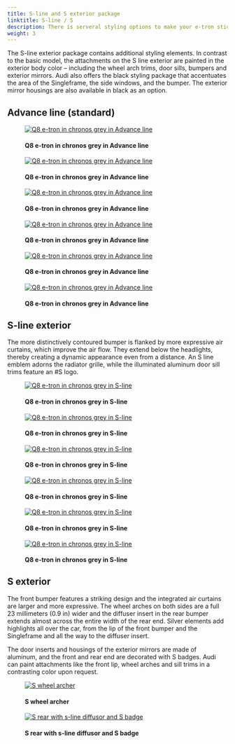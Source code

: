 ```yaml
---
title: S-line and S exterior package
linktitle: S-line / S
description: There is serveral styling options to make your e-tron stick out from the growd
weight: 3
---
```

<!-- markdownlint-disable MD033 -->

The S-line exterior package contains additional styling elements. In contrast to the basic model, the attachments on the S line exterior are
painted in the exterior body color – including the wheel arch trims, door sills, bumpers and exterior mirrors. Audi also offers the black styling package that accentuates the area of the Singleframe, the side windows, and the bumper. The exterior mirror housings are also available in black as an option.

## Advance line (standard)


<figure>
    <a href="https://media.electrichasgoneaudi.net/multimedia/models/q8-e-tron/exterior/s-line/advance_1.jpg">
        <img src="https://media.electrichasgoneaudi.net/multimedia/models/q8-e-tron/exterior/s-line/advance_1_st.jpg" alt="Q8 e-tron in chronos grey in Advance line" title="Q8 e-tron in chronos grey in Advance line">
    </a>
    <figcaption><h4>Q8 e-tron in chronos grey in Advance line</h4></figcaption>
</figure>


<figure>
    <a href="https://media.electrichasgoneaudi.net/multimedia/models/q8-e-tron/exterior/s-line/advance_2.jpg">
        <img src="https://media.electrichasgoneaudi.net/multimedia/models/q8-e-tron/exterior/s-line/advance_2_st.jpg" alt="Q8 e-tron in chronos grey in Advance line" title="Q8 e-tron in chronos grey in Advance line">
    </a>
    <figcaption><h4>Q8 e-tron in chronos grey in Advance line</h4></figcaption>
</figure>


<figure>
    <a href="https://media.electrichasgoneaudi.net/multimedia/models/q8-e-tron/exterior/s-line/advance_3.jpg">
        <img src="https://media.electrichasgoneaudi.net/multimedia/models/q8-e-tron/exterior/s-line/advance_3_st.jpg" alt="Q8 e-tron in chronos grey in Advance line" title="Q8 e-tron in chronos grey in Advance line">
    </a>
    <figcaption><h4>Q8 e-tron in chronos grey in Advance line</h4></figcaption>
</figure>


<figure>
    <a href="https://media.electrichasgoneaudi.net/multimedia/models/q8-e-tron/exterior/s-line/advance_4.jpg">
        <img src="https://media.electrichasgoneaudi.net/multimedia/models/q8-e-tron/exterior/s-line/advance_4_st.jpg" alt="Q8 e-tron in chronos grey in Advance line" title="Q8 e-tron in chronos grey in Advance line">
    </a>
    <figcaption><h4>Q8 e-tron in chronos grey in Advance line</h4></figcaption>
</figure>


<figure>
    <a href="https://media.electrichasgoneaudi.net/multimedia/models/q8-e-tron/exterior/s-line/advance_5.jpg">
        <img src="https://media.electrichasgoneaudi.net/multimedia/models/q8-e-tron/exterior/s-line/advance_5_st.jpg" alt="Q8 e-tron in chronos grey in Advance line" title="Q8 e-tron in chronos grey in Advance line">
    </a>
    <figcaption><h4>Q8 e-tron in chronos grey in Advance line</h4></figcaption>
</figure>


<figure>
    <a href="https://media.electrichasgoneaudi.net/multimedia/models/q8-e-tron/exterior/s-line/advance_6.jpg">
        <img src="https://media.electrichasgoneaudi.net/multimedia/models/q8-e-tron/exterior/s-line/advance_6_st.jpg" alt="Q8 e-tron in chronos grey in Advance line" title="Q8 e-tron in chronos grey in Advance line">
    </a>
    <figcaption><h4>Q8 e-tron in chronos grey in Advance line</h4></figcaption>
</figure>

## S-line exterior

The more distinctively contoured bumper is flanked by more expressive air curtains, which improve the air flow. They
extend below the headlights, thereby creating a dynamic appearance even from a distance. An S line emblem adorns the radiator grille, while the
illuminated aluminum door sill trims feature an #S logo.
<figure>
    <a href="https://media.electrichasgoneaudi.net/multimedia/models/q8-e-tron/exterior/s-line/sline_1.jpg">
        <img src="https://media.electrichasgoneaudi.net/multimedia/models/q8-e-tron/exterior/s-line/s-line_1_st.jpg" alt="Q8 e-tron in chronos grey in S-line" title="Q8 e-tron in chronos grey in S-line">
    </a>
    <figcaption><h4>Q8 e-tron in chronos grey in S-line</h4></figcaption>
</figure>


<figure>
    <a href="https://media.electrichasgoneaudi.net/multimedia/models/q8-e-tron/exterior/s-line/s-line_2.jpg">
        <img src="https://media.electrichasgoneaudi.net/multimedia/models/q8-e-tron/exterior/s-line/s-line_2_st.jpg" alt="Q8 e-tron in chronos grey in S-line" title="Q8 e-tron in chronos grey in S-line">
    </a>
    <figcaption><h4>Q8 e-tron in chronos grey in S-line</h4></figcaption>
</figure>


<figure>
    <a href="https://media.electrichasgoneaudi.net/multimedia/models/q8-e-tron/exterior/s-line/s-line_3.jpg">
        <img src="https://media.electrichasgoneaudi.net/multimedia/models/q8-e-tron/exterior/s-line/s-line_3_st.jpg" alt="Q8 e-tron in chronos grey in S-line" title="Q8 e-tron in chronos grey in S-line">
    </a>
    <figcaption><h4>Q8 e-tron in chronos grey in S-line</h4></figcaption>
</figure>


<figure>
    <a href="https://media.electrichasgoneaudi.net/multimedia/models/q8-e-tron/exterior/s-line/s-line_4.jpg">
        <img src="https://media.electrichasgoneaudi.net/multimedia/models/q8-e-tron/exterior/s-line/s-line_4_st.jpg" alt="Q8 e-tron in chronos grey in S-line" title="Q8 e-tron in chronos grey in S-line">
    </a>
    <figcaption><h4>Q8 e-tron in chronos grey in S-line</h4></figcaption>
</figure>


<figure>
    <a href="https://media.electrichasgoneaudi.net/multimedia/models/q8-e-tron/exterior/s-line/s-line_5.jpg">
        <img src="https://media.electrichasgoneaudi.net/multimedia/models/q8-e-tron/exterior/s-line/s-line_5_st.jpg" alt="Q8 e-tron in chronos grey in S-line" title="Q8 e-tron in chronos grey in S-line">
    </a>
    <figcaption><h4>Q8 e-tron in chronos grey in S-line</h4></figcaption>
</figure>


<figure>
    <a href="https://media.electrichasgoneaudi.net/multimedia/models/q8-e-tron/exterior/s-line/s-line_6.jpg">
        <img src="https://media.electrichasgoneaudi.net/multimedia/models/q8-e-tron/exterior/s-line/s-line_6_st.jpg" alt="Q8 e-tron in chronos grey in S-line" title="Q8 e-tron in chronos grey in S-line">
    </a>
    <figcaption><h4>Q8 e-tron in chronos grey in S-line</h4></figcaption>
</figure>

## S exterior

 The front bumper features a striking design and the integrated air curtains are larger and more expressive. The wheel arches on both sides are a full 23 millimeters (0.9 in) wider and
 the diffuser insert in the rear bumper extends almost across the entire width of the rear end. Silver elements add highlights all over the car, from the lip of the front bumper and the
 Singleframe and all the way to the diffuser insert.
 
 The door inserts and housings of the exterior mirrors are made of aluminum, and the front and rear end are decorated with S badges. Audi can paint attachments like the front lip, wheel arches and sill trims in a contrasting color upon request.

<figure>
    <a href="https://media.electrichasgoneaudi.net/multimedia/models/e-tron/exterior/s-line/swheelarcher.jpg">
        <img src="https://media.electrichasgoneaudi.net/multimedia/models/e-tron/exterior/s-line/swheelarchers.jpg"
        alt="S wheel archer" title="S wheel archer">
    </a>
    <figcaption><h4>S wheel archer</h4></figcaption>
</figure>

<figure>
    <a href="https://media.electrichasgoneaudi.net/multimedia/models/e-tron/exterior/s-line/srear.jpg">
        <img src="https://media.electrichasgoneaudi.net/multimedia/models/e-tron/exterior/s-line/srears.jpg"
        alt="S rear with s-line diffusor and S badge" title="S rear with s-line diffusor and S badge">
    </a>
    <figcaption><h4>S rear with s-line diffusor and S badge</h4></figcaption>
</figure>
